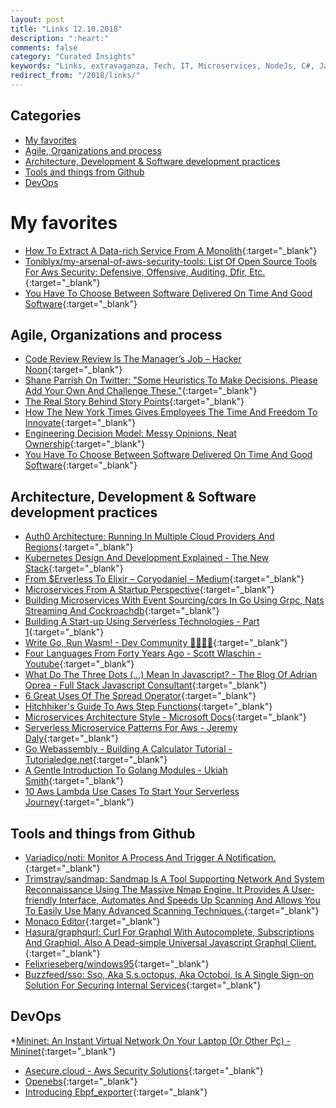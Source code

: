 ```yaml
---
layout: post
title: "Links 12.10.2018"
description: ":heart:"
comments: false
category: "Curated Insights"
keywords: "Links, extravaganza, Tech, IT, Microservices, NodeJs, C#, Javascript, Solution architecture"
redirect_from: "/2018/links/"
---
```


## Categories ##
* [My favorites](#favorites)
* [Agile, Organizations and process](#agile)
* [Architecture, Development & Software development practices](#development)
* [Tools and things from Github](#tools)
* [DevOps](#devops)


# My favorites<a name="favorites"></a> #
* [How To Extract A Data-rich Service From A Monolith](https://martinfowler.com/articles/extract-data-rich-service.html){:target="_blank"}
* [Toniblyx/my-arsenal-of-aws-security-tools: List Of Open Source Tools For Aws Security: Defensive, Offensive, Auditing, Dfir, Etc.](https://github.com/toniblyx/my-arsenal-of-aws-security-tools){:target="_blank"}
* [You Have To Choose Between Software Delivered On Time And Good Software](https://hackernoon.com/you-have-to-choose-between-software-delivered-on-time-and-good-software-44f4af1249b1){:target="_blank"}

## Agile, Organizations and process<a name="agile"></a> ##

* [Code Review Review Is The Manager’s Job – Hacker Noon](https://hackernoon.com/code-review-review-is-the-managers-job-d412827a66c9){:target="_blank"}
* [Shane Parrish On Twitter: "Some Heuristics To Make Decisions. Please Add Your Own And Challenge These."](https://twitter.com/farnamstreet/status/1026105498372845571){:target="_blank"}
* [The Real Story Behind Story Points](https://robots.thoughtbot.com/the-real-story-behind-story-points){:target="_blank"}
* [How The New York Times Gives Employees The Time And Freedom To Innovate](https://open.nytimes.com/maker-week-5-days-of-collaboration-and-innovation-at-the-new-york-times-77951103c90d){:target="_blank"}
* [Engineering Decision Model: Messy Opinions, Neat Ownership](https://hackernoon.com/engineering-decision-model-messy-opinions-neat-ownership-bb5ad91d574){:target="_blank"}
* [You Have To Choose Between Software Delivered On Time And Good Software](https://hackernoon.com/you-have-to-choose-between-software-delivered-on-time-and-good-software-44f4af1249b1){:target="_blank"}

## Architecture, Development & Software development practices <a name="development"></a> ##

* [Auth0 Architecture: Running In Multiple Cloud Providers And Regions](https://auth0.com/blog/auth0-architecture-running-in-multiple-cloud-providers-and-regions/){:target="_blank"}
* [Kubernetes Design And Development Explained - The New Stack](https://thenewstack.io/kubernetes-design-and-development-explained/){:target="_blank"}
* [From $Erverless To Elixir – Coryodaniel – Medium](https://medium.com/coryodaniel/from-erverless-to-elixir-48752db4d7bc){:target="_blank"}
* [Microservices From A Startup Perspective](https://www.infoq.com/articles/microservices-startup){:target="_blank"}
* [Building Microservices With Event Sourcing/cqrs In Go Using Grpc, Nats Streaming And Cockroachdb](https://medium.com/@shijuvar/building-microservices-with-event-sourcing-cqrs-in-go-using-grpc-nats-streaming-and-cockroachdb-983f650452aa){:target="_blank"}
* [Building A Start-up Using Serverless Technologies - Part 1](https://ewanvalentine.io/serverless-start-ups-in-golang-part-1/){:target="_blank"}
* [Write Go, Run Wasm! - Dev Community 👩‍💻👨‍💻](https://dev.to/cia_rana/quick-tutorial-write-go-run-wasm-2ilf){:target="_blank"}
* [Four Languages From Forty Years Ago - Scott Wlaschin - Youtube](https://www.youtube.com/watch?v=0fpDlAEQio4){:target="_blank"}
* [What Do The Three Dots (...) Mean In Javascript? - The Blog Of Adrian Oprea - Full Stack Javascript Consultant](https://oprea.rocks/blog/what-do-the-three-dots-mean-in-javascript/){:target="_blank"}
* [6 Great Uses Of The Spread Operator](https://davidwalsh.name/spread-operator){:target="_blank"}
* [Hitchhiker's Guide To Aws Step Functions](https://blog.epsagon.com/hitchhikers-guide-to-aws-step-functions){:target="_blank"}
* [Microservices Architecture Style - Microsoft Docs](https://docs.microsoft.com/en-us/azure/architecture/guide/architecture-styles/microservices){:target="_blank"}
* [Serverless Microservice Patterns For Aws - Jeremy Daly](https://www.jeremydaly.com/serverless-microservice-patterns-for-aws/){:target="_blank"}
* [Go Webassembly - Building A Calculator Tutorial - Tutorialedge.net](https://tutorialedge.net/golang/go-webassembly-tutorial/){:target="_blank"}
* [A Gentle Introduction To Golang Modules - Ukiah Smith](https://ukiahsmith.com/blog/a-gentle-introduction-to-golang-modules/){:target="_blank"}
* [10 Aws Lambda Use Cases To Start Your Serverless Journey](https://www.simform.com/serverless-examples-aws-lambda-use-cases/){:target="_blank"}

## Tools and things from Github <a name="tools"></a> ##

* [Variadico/noti: Monitor A Process And Trigger A Notification.](https://github.com/variadico/noti){:target="_blank"}
* [Trimstray/sandmap: Sandmap Is A Tool Supporting Network And System Reconnaissance Using The Massive Nmap Engine. It Provides A User-friendly Interface, Automates And Speeds Up Scanning And Allows You To Easily Use Many Advanced Scanning Techniques.](https://github.com/trimstray/sandmap){:target="_blank"}
* [Monaco Editor](https://microsoft.github.io/monaco-editor/){:target="_blank"}
* [Hasura/graphqurl: Curl For Graphql With Autocomplete, Subscriptions And Graphiql. Also A Dead-simple Universal Javascript Graphql Client.](https://github.com/hasura/graphqurl){:target="_blank"}
* [Felixrieseberg/windows95](https://github.com/felixrieseberg/windows95/releases){:target="_blank"}
* [Buzzfeed/sso: Sso, Aka S.s.octopus, Aka Octoboi, Is A Single Sign-on Solution For Securing Internal Services](https://github.com/buzzfeed/sso){:target="_blank"}

## DevOps<a name="devops"></a> ##

*[Mininet: An Instant Virtual Network On Your Laptop (Or Other Pc) - Mininet](http://mininet.org/){:target="_blank"}
* [Asecure.cloud - Aws Security Solutions](https://asecure.cloud/solutions/){:target="_blank"}
* [Openebs](https://www.openebs.io/){:target="_blank"}
* [Introducing Ebpf_exporter](https://blog.cloudflare.com/introducing-ebpf_exporter/){:target="_blank"}
